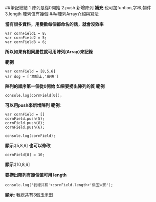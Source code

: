 ##筆記總結
1.陣列是從0開始
2.push 新增陣列 **補充**:也可加funtion,字串,物件
3.length 陣列值有幾個
###陣列Array介紹與寫法

**當有很多資料，用變數每個都命名的話，就會沒效率**
```
var cornField1 = 8;
var cornField2 = 5;
var cornField3 = 6;
```

**所以如果有相同屬性就可用陣列(Array)來記錄**

**範例**
```
var cornField = [8,5,6]
var dog = ['詹姆士,'龐德']
```
**陣列的順序第一個從0開始**
**如果要撈出陣列的質**
**範例**
```
console.log(cornField[0]);
```

**可以用push來新增陣列**
**範例**:
```
var cornField = []
cornField.push(5);
cornField.push(8);
cornField.push(6);

console.log(cornField);
```
**顯示**:[5,8,6]
**也可以修改**
```
cornField[0] = 10;
```
**顯示**:[10,8,6]

**要撈出陣列有幾個值可用 length**
```
console.log('我總共有'+cornField.length+'個玉米田');
```
**顯示**: 我總共有3個玉米田